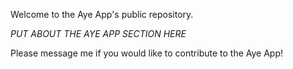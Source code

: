 Welcome to the Aye App's public repository.

*PUT ABOUT THE AYE APP SECTION HERE*



Please message me if you would like to contribute to the Aye App!
